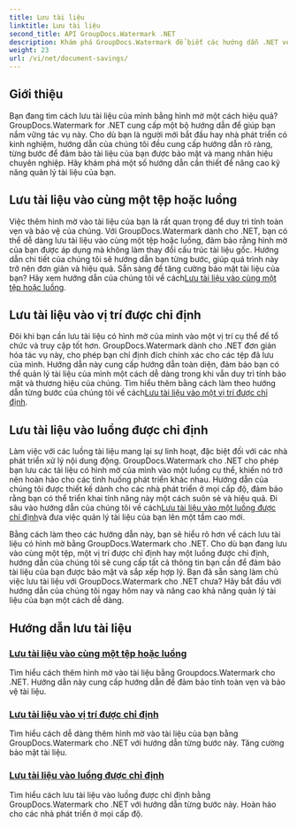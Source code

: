 ```yaml
---
title: Lưu tài liệu
linktitle: Lưu tài liệu
second_title: API GroupDocs.Watermark .NET
description: Khám phá GroupDocs.Watermark để biết các hướng dẫn .NET về cách lưu tài liệu có hình mờ. Tìm hiểu các phương pháp từng bước để tăng cường quản lý và bảo mật tài liệu.
weight: 23
url: /vi/net/document-savings/
---
```

## Giới thiệu

Bạn đang tìm cách lưu tài liệu của mình bằng hình mờ một cách hiệu quả? GroupDocs.Watermark for .NET cung cấp một bộ hướng dẫn để giúp bạn nắm vững tác vụ này. Cho dù bạn là người mới bắt đầu hay nhà phát triển có kinh nghiệm, hướng dẫn của chúng tôi đều cung cấp hướng dẫn rõ ràng, từng bước để đảm bảo tài liệu của bạn được bảo mật và mang nhãn hiệu chuyên nghiệp. Hãy khám phá một số hướng dẫn cần thiết để nâng cao kỹ năng quản lý tài liệu của bạn.

## Lưu tài liệu vào cùng một tệp hoặc luồng
 Việc thêm hình mờ vào tài liệu của bạn là rất quan trọng để duy trì tính toàn vẹn và bảo vệ của chúng. Với GroupDocs.Watermark dành cho .NET, bạn có thể dễ dàng lưu tài liệu vào cùng một tệp hoặc luồng, đảm bảo rằng hình mờ của bạn được áp dụng mà không làm thay đổi cấu trúc tài liệu gốc. Hướng dẫn chi tiết của chúng tôi sẽ hướng dẫn bạn từng bước, giúp quá trình này trở nên đơn giản và hiệu quả. Sẵn sàng để tăng cường bảo mật tài liệu của bạn? Hãy xem hướng dẫn của chúng tôi về cách[Lưu tài liệu vào cùng một tệp hoặc luồng](./save-document-same-file-stream/).

## Lưu tài liệu vào vị trí được chỉ định
Đôi khi bạn cần lưu tài liệu có hình mờ của mình vào một vị trí cụ thể để tổ chức và truy cập tốt hơn. GroupDocs.Watermark dành cho .NET đơn giản hóa tác vụ này, cho phép bạn chỉ định đích chính xác cho các tệp đã lưu của mình. Hướng dẫn này cung cấp hướng dẫn toàn diện, đảm bảo bạn có thể quản lý tài liệu của mình một cách dễ dàng trong khi vẫn duy trì tính bảo mật và thương hiệu của chúng. Tìm hiểu thêm bằng cách làm theo hướng dẫn từng bước của chúng tôi về cách[Lưu tài liệu vào một vị trí được chỉ định](./save-document-specified-location/).

## Lưu tài liệu vào luồng được chỉ định
 Làm việc với các luồng tài liệu mang lại sự linh hoạt, đặc biệt đối với các nhà phát triển xử lý nội dung động. GroupDocs.Watermark cho .NET cho phép bạn lưu các tài liệu có hình mờ của mình vào một luồng cụ thể, khiến nó trở nên hoàn hảo cho các tình huống phát triển khác nhau. Hướng dẫn của chúng tôi được thiết kế dành cho các nhà phát triển ở mọi cấp độ, đảm bảo rằng bạn có thể triển khai tính năng này một cách suôn sẻ và hiệu quả. Đi sâu vào hướng dẫn của chúng tôi về cách[Lưu tài liệu vào một luồng được chỉ định](./save-document-specified-stream/)và đưa việc quản lý tài liệu của bạn lên một tầm cao mới.

Bằng cách làm theo các hướng dẫn này, bạn sẽ hiểu rõ hơn về cách lưu tài liệu có hình mờ bằng GroupDocs.Watermark cho .NET. Cho dù bạn đang lưu vào cùng một tệp, một vị trí được chỉ định hay một luồng được chỉ định, hướng dẫn của chúng tôi sẽ cung cấp tất cả thông tin bạn cần để đảm bảo tài liệu của bạn được bảo mật và sắp xếp hợp lý. Bạn đã sẵn sàng làm chủ việc lưu tài liệu với GroupDocs.Watermark cho .NET chưa? Hãy bắt đầu với hướng dẫn của chúng tôi ngay hôm nay và nâng cao khả năng quản lý tài liệu của bạn một cách dễ dàng.

## Hướng dẫn lưu tài liệu
### [Lưu tài liệu vào cùng một tệp hoặc luồng](./save-document-same-file-stream/)
Tìm hiểu cách thêm hình mờ vào tài liệu bằng Groupdocs.Watermark cho .NET. Hướng dẫn này cung cấp hướng dẫn để đảm bảo tính toàn vẹn và bảo vệ tài liệu.
### [Lưu tài liệu vào vị trí được chỉ định](./save-document-specified-location/)
Tìm hiểu cách dễ dàng thêm hình mờ vào tài liệu của bạn bằng GroupDocs.Watermark cho .NET với hướng dẫn từng bước này. Tăng cường bảo mật tài liệu.
### [Lưu tài liệu vào luồng được chỉ định](./save-document-specified-stream/)
Tìm hiểu cách lưu tài liệu vào luồng được chỉ định bằng GroupDocs.Watermark cho .NET với hướng dẫn từng bước này. Hoàn hảo cho các nhà phát triển ở mọi cấp độ.